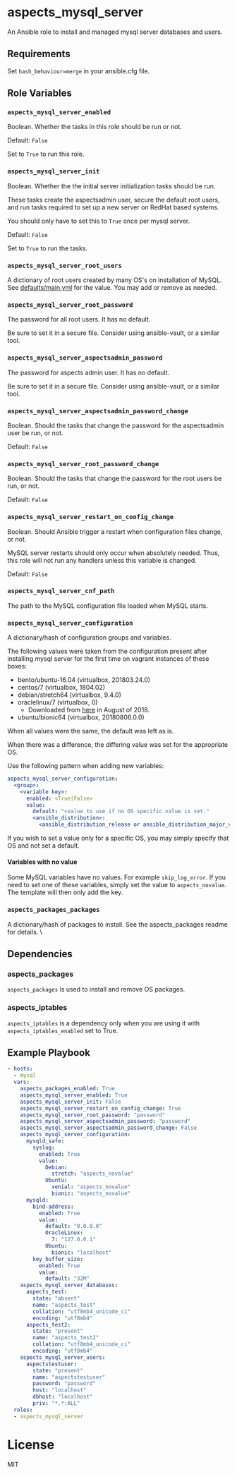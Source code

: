 # aspects_mysql_server

An Ansible role to install and managed mysql server databases and users.

## Requirements

Set ```hash_behaviour=merge``` in your ansible.cfg file.

## Role Variables

### `aspects_mysql_server_enabled`
Boolean. Whether the tasks in this role should be run or not.

Default: `False`

Set to `True` to run this role.
### `aspects_mysql_server_init`
Boolean. Whether the the initial server initialization tasks should be run.

These tasks create the aspectsadmin user, secure the default root users, and run tasks required to set up a new server on RedHat based systems.

You should only have to set this to `True` once per mysql server.

Default: `False`

Set to `True` to run the tasks.

### `aspects_mysql_server_root_users`
A dictionary of root users created by many OS's on installation of MySQL. See [defaults/main.yml](defaults/main.yml) for the value. You may add or remove as needed.

### `aspects_mysql_server_root_password`
The password for all root users. It has no default.

Be sure to set it in a secure file. Consider using ansible-vault, or a similar tool.
### `aspects_mysql_server_aspectsadmin_password`
The password for aspects admin user. It has no default.

Be sure to set it in a secure file. Consider using ansible-vault, or a similar tool.
### `aspects_mysql_server_aspectsadmin_password_change`
Boolean. Should the tasks that change the password for the aspectsadmin user be run, or not.

Default: `False`

### `aspects_mysql_server_root_password_change`
Boolean. Should the tasks that change the password for the root users be run, or not.

Default: `False`

### `aspects_mysql_server_restart_on_config_change`
Boolean. Should Ansible trigger a restart when configuration files change, or not.

MySQL server restarts should only occur when absolutely needed. Thus, this role will not run any handlers unless this variable is changed.

Default: `False`
### `aspects_mysql_server_cnf_path`
The path to the MySQL configuration file loaded when MySQL starts.

### `aspects_mysql_server_configuration`
A dictionary/hash of configuration groups and variables.

The following values were taken from the configuration present after installing mysql server for the first time on vagrant instances of these boxes:
* bento/ubuntu-16.04 (virtualbox, 201803.24.0)
* centos/7           (virtualbox, 1804.02)
* debian/stretch64   (virtualbox, 9.4.0)
* oraclelinux/7      (virtualbox, 0)
  * Downloaded from [here](http://yum.oracle.com/boxes/oraclelinux/ol74/ol74.box) in August of 2018.
* ubuntu/bionic64    (virtualbox, 20180806.0.0)

When all values were the same, the default was left as is.

When there was a difference, the differing value was set for the appropriate OS.

Use the following pattern when adding new variables:

```yaml
aspects_mysql_server_configuration:
  <group>:
    <variable key>:
      enabled: <True|False>
      value:
        default: "<value to use if no OS specific value is set."
        <ansible_distribution>:
          <ansible_distribution_release or ansible_distribution_major_version>: "<value specific to the desired OS>"
```
If you wish to set a value only for a specific OS, you may simply specify that OS and not set a default. 

#### Variables with no value
Some MySQL variables have no values. For example `skip_log_error`. If you need to set one of these variables, simply set the value to `aspects_novalue`. The template will then only add the key.

### `aspects_packages_packages`
A dictionary/hash of packages to install. See the aspects_packages readme for details.
\

## Dependencies
### aspects_packages
`aspects_packages` is used to install and remove OS packages.

### aspects_iptables

`aspects_iptables` is a dependency only when you are using it with `aspects_iptables_enabled` set to True.

## Example Playbook
```yaml
- hosts:
  - mysql
  vars:
    aspects_packages_enabled: True
    aspects_mysql_server_enabled: True
    aspects_mysql_server_init: False
    aspects_mysql_server_restart_on_config_change: True
    aspects_mysql_server_root_password: "password"
    aspects_mysql_server_aspectsadmin_password: "password"
    aspects_mysql_server_aspectsadmin_password_change: False
    aspects_mysql_server_configuration:
      mysqld_safe:
        syslog:
          enabled: True
          value:
            Debian:
              stretch: "aspects_novalue"
            Ubuntu:
              xenial: "aspects_novalue"
              bionic: "aspects_novalue"
      mysqld:
        bind-address:
          enabled: True
          value:
            default: "0.0.0.0"
            OracleLinux:
              7: "127.0.0.1"
            Ubuntu:
              bionic: "localhost"
        key_buffer_size:
          enabled: True
          value:
            default: "32M"
    aspects_mysql_server_databases:
      aspects_test:
        state: "absent"
        name: "aspects_test"
        collation: "utf8mb4_unicode_ci"
        encoding: "utf8mb4"
      aspects_test2:
        state: "present"
        name: "aspects_test2"
        collation: "utf8mb4_unicode_ci"
        encoding: "utf8mb4"
    aspects_mysql_server_users:
      aspectstestuser:
        state: "present"
        name: "aspectstestuser"
        password: "password"
        host: "localhost"
        dbhost: "localhost"
        priv: "*.*:ALL"
  roles:
  - aspects_mysql_server
```

# License

MIT
